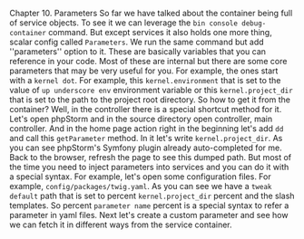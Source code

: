 Chapter 10. Parameters So far we have talked about the container being full of service objects. To see it we can leverage the `bin console debug-container` command. But except services it also holds one more thing, scalar config called `Parameters`. We run the same command but add ''parameters'' option to it. These are basically variables that you can reference in your code. Most of these are internal but there are some core parameters that may be very useful for you. For example, the ones start with a `kernel dot`. For example, this `kernel.environment` that is set to the value of `up underscore env` environment variable or this `kernel.project_dir` that is set to the path to the project root directory. So how to get it from the container? Well, in the controller there is a special shortcut method for it. Let's open phpStorm and in the source directory open controller, main controller. And in the home page action right in the beginning let's add `dd` and call this `getParameter` method. In it let's write `kernel.project_dir`. As you can see phpStorm's Symfony plugin already auto-completed for me. Back to the browser, refresh the page to see this dumped path. But most of the time you need to inject parameters into services and you can do it with a special syntax. For example, let's open some configuration files. For example, `config/packages/twig.yaml`. As you can see we have a `tweak default` path that is set to percent `kernel.project_dir` percent and the slash templates. So percent `parameter name` percent is a special syntax to refer a parameter in yaml files. Next let's create a custom parameter and see how we can fetch it in different ways from the service container.